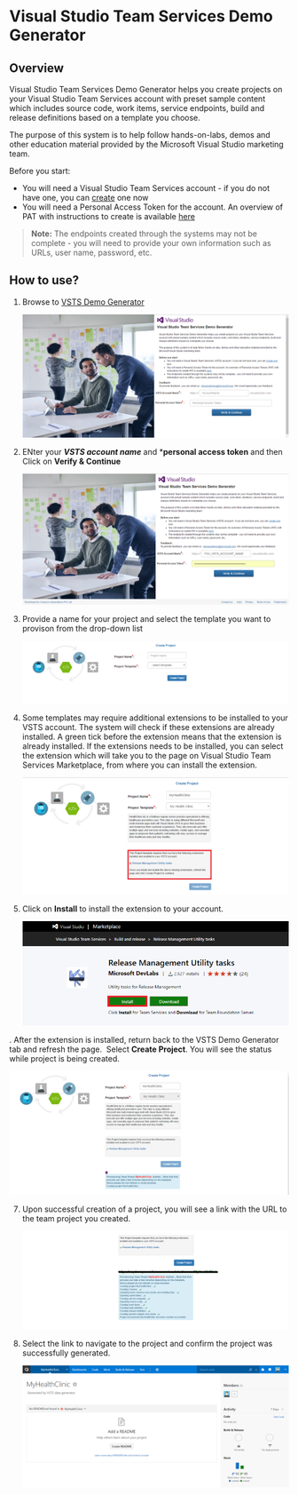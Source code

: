 # Visual Studio Team Services Demo Generator

## Overview 

Visual Studio Team Services Demo Generator helps you create projects on your Visual Studio Team Services account with preset sample content which includes source code, work items, service endpoints, build and release definitions based on a template you choose.

The purpose of this system is to help follow hands-on-labs, demos and other education material provided by the Microsoft Visual Studio marketing team.

Before you start:

- You will need a Visual Studio Team Services account - if you do not have one, you can 
<a href="http://bit.ly/2dwMwYR">create</a> one now
- You will need a Personal Access Token for the account. An overview of PAT with instructions to create is available <a href="http://bit.ly/2okeOyJ">here</a>

>**Note:** The endpoints created through the systems may not be complete - you will need to provide your own information such as URLs, user name, password, etc.


## How to use?

1. Browse to <a href="https://vstsdemogenerator.azurewebsites.net/">VSTS Demo Generator</a>

   <img src="images/1.png"/>

2. ENter your ***VSTS account name*** and ***personal access token** and then Click on **Verify & Continue** 

   <img src="images/2.png"/>

3. Provide a name for your project and select the template you want to provison from the drop-down list

   <img src="images/3.png"/>

4. Some templates may require additional extensions to be installed to your VSTS account. The system will check if these extensions are already installed. A green tick before the extension means that the extension is already installed. If the extensions needs to be installed, you can select the extension which will take you to the page on Visual Studio Team Services Marketplace, from where you can  install the extension. 

   <img src="images/4.png"/> 

5. Click on **Install**  to install the extension to your account.

   <img src="images/5.png"/>

. After the extension is installed, return back to the VSTS Demo Generator tab and refresh the page.  Select **Create Project**. You will see the status while project is being created.

   <img src="images/6.png"/>

7. Upon successful creation of a project, you will see a link with the URL to the team project you created.

   <img src="images/7.png"/>

8. Select the link to navigate to the project and confirm the project was successfully generated.

   <img src="images/8.png"/>

<!--
## Features under development

<table>
    <thead>
        <th>Feature</th>
        <th>Status</th>
        <th>Timeline</th>
    </thead>
        <tbody>
            <tr>
                <td>Pull Requests</td>
                <td>In-progress</td>
                <td>10th May</td>
            </tr>
            <tr>
                <td>Work Item updates with links and attachments</td>
                <td>TBD</td>
                <td>May 3rd week</td>
            </tr>
            <tr>
                <td>Team Areas and Iterations</td>
                <td>TBD</td>
                <td>May 4th week</td>
            </tr>
        </tbody>    
</table>    

-->




   




